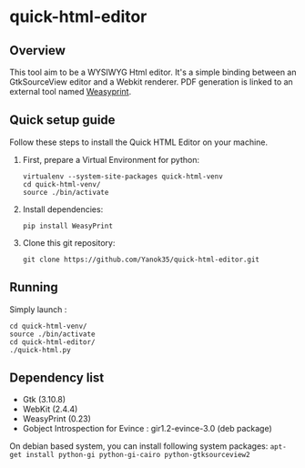 quick-html-editor
=================

Overview
--------

This tool aim to be a WYSIWYG Html editor. It's a simple binding between an
GtkSourceView editor and a Webkit renderer. PDF generation is linked to an
external tool named [Weasyprint](http://weasyprint.org/).

Quick setup guide
-----------------

Follow these steps to install the Quick HTML Editor on your machine.

1. First, prepare a Virtual Environment for python:

	```
	virtualenv --system-site-packages quick-html-venv
	cd quick-html-venv/
	source ./bin/activate
	```

2. Install dependencies:

	```
	pip install WeasyPrint
	```

3. Clone this git repository:

	```
	git clone https://github.com/Yanok35/quick-html-editor.git
	```

Running
-------

Simply launch :

```
cd quick-html-venv/
source ./bin/activate
cd quick-html-editor/
./quick-html.py
```

Dependency list
---------------

* Gtk (3.10.8)
* WebKit (2.4.4)
* WeasyPrint (0.23)
* Gobject Introspection for Evince : gir1.2-evince-3.0 (deb package)

On debian based system, you can install following system packages:
	```
	apt-get install python-gi python-gi-cairo python-gtksourceview2
	```
